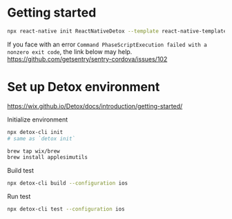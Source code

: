 # Getting started

```sh
npx react-native init ReactNativeDetox --template react-native-template-typescript
```

If you face with an error `Command PhaseScriptExecution failed with a nonzero exit code`, the link below may help.
https://github.com/getsentry/sentry-cordova/issues/102

# Set up Detox environment

https://wix.github.io/Detox/docs/introduction/getting-started/

Initialize environment

```sh
npx detox-cli init
# same as `detox init`
```

```sh
brew tap wix/brew
brew install applesimutils
```

Build test

```sh
npx detox-cli build --configuration ios
```

Run test

```sh
npx detox-cli test --configuration ios
```

